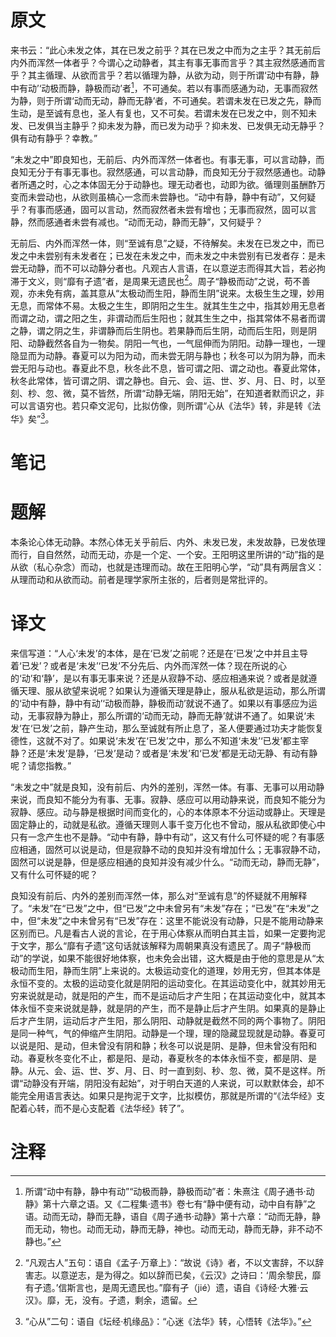 # 原文
来书云：“此心未发之体，其在已发之前乎？其在已发之中而为之主乎？其无前后内外而浑然一体者乎？今谓心之动静者，其主有事无事而言乎？其主寂然感通而言乎？其主循理、从欲而言乎？若以循理为静，从欲为动，则于所谓‘动中有静，静中有动’‘动极而静，静极而动’者[^1]，不可通矣。若以有事而感通为动，无事而寂然为静，则于所谓‘动而无动，静而无静’者，不可通矣。若谓未发在已发之先，静而生动，是至诚有息也，圣人有复也，又不可矣。若谓未发在已发之中，则不知未发、已发俱当主静乎？抑未发为静，而已发为动乎？抑未发、已发俱无动无静乎？俱有动有静乎？幸教。”

“未发之中”即良知也，无前后、内外而浑然一体者也。有事无事，可以言动静，而良知无分于有事无事也。寂然感通，可以言动静，而良知无分于寂然感通也。动静者所遇之时，心之本体固无分于动静也。理无动者也，动即为欲。循理则虽酬酢万变而未尝动也，从欲则虽槁心一念而未尝静也。“动中有静，静中有动”，又何疑乎？有事而感通，固可以言动，然而寂然者未尝有增也；无事而寂然，固可以言静，然而感通者未尝有减也。“动而无动，静而无静”，又何疑乎？

无前后、内外而浑然一体，则“至诚有息”之疑，不待解矣。未发在已发之中，而已发之中未尝别有未发者在；已发在未发之中，而未发之中未尝别有已发者存：是未尝无动静，而不可以动静分者也。凡观古人言语，在以意逆志而得其大旨，若必拘滞于文义，则“靡有孑遗”者，是周果无遗民也[^2]。周子“静极而动”之说，苟不善观，亦未免有病，盖其意从“太极动而生阳，静而生阴”说来。太极生生之理，妙用无息，而常体不易。太极之生生，即阴阳之生生。就其生生之中，指其妙用无息者而谓之动，谓之阳之生，非谓动而后生阳也；就其生生之中，指其常体不易者而谓之静，谓之阴之生，非谓静而后生阴也。若果静而后生阴，动而后生阳，则是阴阳、动静截然各自为一物矣。阴阳一气也，一气屈伸而为阴阳。动静一理也，一理隐显而为动静。春夏可以为阳为动，而未尝无阴与静也；秋冬可以为阴为静，而未尝无阳与动也。春夏此不息，秋冬此不息，皆可谓之阳、谓之动也。春夏此常体，秋冬此常体，皆可谓之阴、谓之静也。自元、会、运、世、岁、月、日、时，以至刻、杪、忽、微，莫不皆然，所谓“动静无端，阴阳无始”，在知道者默而识之，非可以言语穷也。若只牵文泥句，比拟仿像，则所谓“心从《法华》转，非是转《法华》矣”[^3]。
# 笔记

# 题解
本条论心体无动静。本然心体无关乎前后、内外、未发已发，未发故静，已发依理而行，自自然然，动而无动，亦是一个定、一个安。王阳明这里所讲的“动”指的是从欲（私心杂念）而动，也就是违理而动。故在王阳明心学，“动”具有两层含义：从理而动和从欲而动。前者是理学家所主张的，后者则是常批评的。
# 译文
来信写道：“人心‘未发’的本体，是在‘已发’之前呢？还是在‘已发’之中并且主导着‘已发’？或者是‘未发’‘已发’不分先后、内外而浑然一体？现在所说的心的‘动’和‘静’，是以有事无事来说？还是从寂静不动、感应相通来说？或者是就遵循天理、服从欲望来说呢？如果认为遵循天理是静止，服从私欲是运动，那么所谓的‘动中有静，静中有动’‘动极而静，静极而动’就说不通了。如果以有事感应为运动，无事寂静为静止，那么所谓的‘动而无动，静而无静’就讲不通了。如果说‘未发’在‘已发’之前，静产生动，那么至诚就有所止息了，圣人便要通过功夫才能恢复德性，这就不对了。如果说‘未发’在‘已发’之中，那么不知道‘未发’‘已发’都主宰静？还是‘未发’是静，‘已发’是动？或者是‘未发’和‘已发’都是无动无静、有动有静呢？请您指教。”

“未发之中”就是良知，没有前后、内外的差别，浑然一体。有事、无事可以用动静来说，而良知不能分为有事、无事。寂静、感应可以用动静来说，而良知不能分为寂静、感应。动与静是根据时间而变化的，心的本体原本不分运动或静止。天理是固定静止的，动就是私欲。遵循天理则人事千变万化也不曾动，服从私欲即使心中只有一念产生也不是静。“动中有静，静中有动”，这又有什么可怀疑的呢？有事感应相通，固然可以说是动，但是寂静不动的良知并没有增加什么；无事寂静不动，固然可以说是静，但是感应相通的良知并没有减少什么。“动而无动，静而无静”，又有什么可怀疑的呢？

良知没有前后、内外的差别而浑然一体，那么对“至诚有息”的怀疑就不用解释了。“未发”在“已发”之中，但“已发”之中未曾另有“未发”存在；“已发”在“未发”之中，但“未发”之中未曾另有“已发”存在：这里不能说没有动静，只是不能用动静来区别而已。凡是看古人说的言论，在于用心体察从而明白其主旨，如果一定要拘泥于文字，那么“靡有孑遗”这句话就该解释为周朝果真没有遗民了。周子“静极而动”的学说，如果不能很好地体察，也未免会出错，这大概是由于他的意思是从“太极动而生阳，静而生阴”上来说的。太极运动变化的道理，妙用无穷，但其本体是永恒不变的。太极的运动变化就是阴阳的运动变化。在其运动变化中，就其妙用无穷来说就是动，就是阳的产生，而不是运动后才产生阳；在其运动变化中，就其本体永恒不变来说就是静，就是阴的产生，而不是静止后才产生阴。如果真的是静止后才产生阴，运动后才产生阳，那么阴阳、动静就是截然不同的两个事物了。阴阳是同一种气，气的伸缩产生阴阳。动静是一个理，理的隐藏显现就是动静。春夏可以说是阳、是动，但未曾没有阴和静；秋冬可以说是阴、是静，但未曾没有阳和动。春夏秋冬变化不止，都是阳、是动，春夏秋冬的本体永恒不变，都是阴、是静。从元、会、运、世、岁、月、日、时一直到刻、秒、忽、微，莫不是这样。所谓“动静没有开端，阴阳没有起始”，对于明白天道的人来说，可以默默体会，却不能完全用语言表达。如果只是拘泥于文字，比拟模仿，那就是所谓的“《法华经》支配着心转，而不是心支配着《法华经》转了”。
# 注释

[^1]: 所谓“动中有静，静中有动”“动极而静，静极而动”者：朱熹注《周子通书·动静》第十六章之语。又《二程集·遗书》卷七有“静中便有动，动中自有静”之语。动而无动，静而无静，语自《周子通书·动静》第十六章：“动而无静，静而无动，物也。动而无动，静而无静，神也。动而无动，静而无静，非不动不静也。”
[^2]: “凡观古人”五句：语自《孟子·万章上》：“故说《诗》者，不以文害辞，不以辞害志。以意逆志，是为得之。如以辞而已矣，《云汉》之诗曰：‘周余黎民，靡有孑遗。’信斯言也，是周无遗民也。”靡有孑（jié）遗，语自《诗经·大雅·云汉》。靡，无，没有。孑遗，剩余，遗留。
[^3]: “心从”二句：语自《坛经·机缘品》：“心迷《法华》转，心悟转《法华》。”